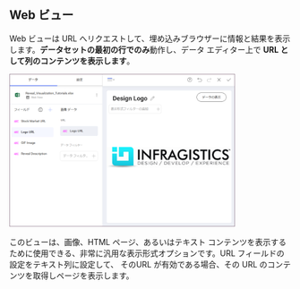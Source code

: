 ## Web ビュー

Web ビューは URL へリクエストして、埋め込みブラウザーに情報と結果を表示します。**データセットの最初の行でのみ**動作し、データ エディター上で **URL として列のコンテンツを表示します**。

<img src="images/pivot-editor-view=web-view.png" alt="Web view in the Visualization editor" width="80%"/>

このビューは、画像、HTML ページ、あるいはテキスト コンテンツを表示するために使用できる、非常に汎用な表示形式オプションです。URL フィールドの設定をテキスト列に設定して、 そのURL が有効である場合、その URL のコンテンツを取得しページを表示します。
